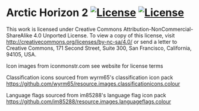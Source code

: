 
# Arctic Horizon 2 [![License](https://img.shields.io/badge/License-GPLv3-blue)](https://github.com/jurialmunkey/skin.arctic.horizon.2.mod/blob/master/LICENSE.txt) [![License](https://img.shields.io/badge/license-CC--NC--SA%204.0-green)](http://creativecommons.org/licenses/by-nc-sa/4.0/)

This work is licensed under Creative Commons Attribution-NonCommercial-ShareAlike 4.0 Unported License. To view a copy of this license, visit http://creativecommons.org/licenses/by-nc-sa/4.0/
or send a letter to Creative Commons, 171 Second Street, Suite 300, San Francisco, California, 94105, USA.

Icon images from iconmonstr.com see website for license terms

Classification icons sourced from wyrm65's classification icon pack
https://github.com/wyrm65/resource.images.classificationicons.colour

Language flags sourced from im85288's language flag icon pack
https://github.com/im85288/resource.images.languageflags.colour